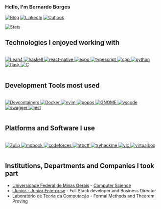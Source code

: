 ### Hello, I'm Bernardo Borges

[![Blog](https://img.shields.io/website-up-down-green-red/http/monip.org.svg)](https://homepages.dcc.ufmg.br/~bernardoborges/)
[![LinkedIn](https://img.shields.io/badge/LinkedIn-0077B5?style=for-the-badge&logo=linkedin&logoColor=white)](https://www.linkedin.com/in/bernardo-borges-5b36b817a/)
[![Outlook](https://img.shields.io/badge/Outlook-0078D4?style=for-the-badge&logo=microsoft-outlook&logoColor=white)](mailto:bernborgess@outlook.com)


![Stats](https://github-readme-stats.vercel.app/api?username=bernborgess&theme=blue-green)

## Technologies I enjoyed working with

<div style="display: inline_block" ><br/>
  <a href="https://leanprover-community.github.io/index.html">
    <img alt="Lean4" src="https://img.shields.io/badge/-Lean%204-black?logo=edotleclerc&style=for-the-badge"/>
  </a>
  <a href="https://www.haskell.org/">
    <img alt="haskell" src="https://img.shields.io/badge/Haskell-5e5086?style=for-the-badge&logo=haskell&logoColor=white" />
  </a>
  <a href="https://reactnative.dev/">
    <img alt="react-native" src="https://img.shields.io/badge/React_Native-20232A?style=for-the-badge&logo=react&logoColor=61DAFB" />
  </a>
  <a href="https://expo.dev/">
    <img alt="expo" src="https://img.shields.io/badge/-expo-000020?logo=expo&logoColor=white&style=for-the-badge" />
  </a>
  <a href="https://www.typescriptlang.org/">
    <img alt="typescript" src="https://img.shields.io/badge/TypeScript-007ACC?style=for-the-badge&logo=typescript&logoColor=white" />
  </a>
  <a href="https://cplusplus.com/">
    <img alt="cpp" src="https://img.shields.io/badge/C%2B%2B-00599C?style=for-the-badge&logo=c%2B%2B&logoColor=white" />
  </a>
  <a href="https://www.python.org/">
    <img alt="python" src="https://img.shields.io/badge/Python-14354C?style=for-the-badge&logo=python&logoColor=white" />
  </a>
  <a href="https://flask.palletsprojects.com/en/3.0.x/">
    <img alt="flask" src="https://img.shields.io/badge/Flask-000000?style=for-the-badge&logo=flask&logoColor=white" />
  </a>
  <a href="https://www.gnu.org/software/gnu-c-manual/">
    <img alt="C" src="https://img.shields.io/badge/-C-A8B9CC?logo=C&style=for-the-badge&logoColor=white"/>
  </a>
</div>
<br/>

## Development Tools most used

<div style="display: inline_block" ><br/>
  <a href="https://containers.dev/">
    <img alt="Devcontainers" src="https://img.shields.io/badge/-devcontainers-2753E3?logo=launchpad&logoColor=white&style=for-the-badge" />
  </a>
  <a href="https://www.docker.com/">
    <img alt="Docker" src="https://img.shields.io/badge/-Docker-2496ED?logo=docker&logoColor=white&style=for-the-badge" />
  </a>
  <a href="https://neovim.io/">
    <img alt="nvim" src="https://img.shields.io/badge/NeoVim-%2357A143.svg?&style=for-the-badge&logo=neovim&logoColor=white" />
  </a>
  <a href="https://pop.system76.com/">
    <img alt="popos" src="https://img.shields.io/badge/-Pop!_OS-white?logo=Pop!_OS&style=for-the-badge" />
  </a>
  <a href="https://www.gnome.org/">
    <img alt="GNOME" src="https://img.shields.io/badge/-GNOME-4A86CF?logo=GNOME&style=for-the-badge&logoColor=white" />
  </a>
  <a href="https://code.visualstudio.com/">
    <img alt="vscode" src="https://img.shields.io/badge/-VS%20Code-007ACC?logo=visualstudiocode&logoColor=white&style=for-the-badge" />
  </a>
  <a href="https://swagger.io/">
    <img alt="swagger" src="https://img.shields.io/badge/Swagger-85EA2D.svg?style=for-the-badge&logo=Swagger&logoColor=black" />
  </a>
  <a href="https://jestjs.io/">
    <img alt="jest" src="https://img.shields.io/badge/-Jest-C21325?logo=jest&style=for-the-badge&logoColor=white" />
  </a>
</div><br/>

## Platforms and Software I use

<div style="display: inline_block" ><br/>
  <a href="https://leanprover.zulipchat.com/">
    <img alt="Zulip" src="https://img.shields.io/badge/-Zulip-6492FE?logo=zulip&logoColor=white&style=for-the-badge" />
  </a>
  <a href="https://github.com/rust-lang/mdBook">
    <img alt="mdbook" src="https://img.shields.io/badge/-mdbook-black?logo=mdbook&logoColor=white&style=for-the-badge" />
  </a>
  <a href="https://codeforces.com/profile/bernborgess">
    <img alt="codeforces" src="https://img.shields.io/badge/Codeforces-445f9d?style=for-the-badge&logo=Codeforces&logoColor=white" />
  </a>
  <a href="https://ctf.hackthebox.com/">
    <img alt="htbctf" src="https://img.shields.io/badge/-HTB%20CTF-9FEF00?logo=hackthebox&style=for-the-badge&logoColor=white"/>
  </a>
  <a href="https://tryhackme.com/">
    <img alt="tryhackme" src="https://img.shields.io/badge/-TryHackMe-212C42?logo=tryhackme&style=for-the-badge&logoColor=white" />
  </a>
  <a href="https://www.videolan.org/">
    <img alt="vlc" src="https://img.shields.io/badge/-VLC-FF8800?logo=vlcmediaplayer&logoColor=white&style=for-the-badge" />
  </a>
  <a href="https://www.virtualbox.org/">
    <img alt="virtualbox" src="https://img.shields.io/badge/-vbox-183A61?logo=virtualbox&logoColor=white&style=for-the-badge" />
  </a>
</div><br/>


## Institutions, Departments and Companies I took part 
- [Universidade Federal de Minas Gerais](https://ufmg.br/) - [Computer Science](https://dcc.ufmg.br/bacharelado-em-ciencia-da-computacao/)<br/>
- [iJunior - Junior Enterprise](https://ijunior.com.br/) - Full Stack developer and Business Director<br/>
- [Laboratório de Teoria da Computação](https://trex.dcc.ufmg.br/en/) - Formal Methods and Theorem Proving<br/>

